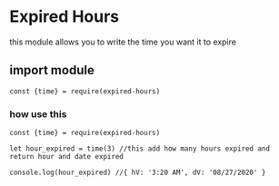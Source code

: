 # Expired Hours

this module allows you to write the time you want it to expire

## import module

```const {time} = require(expired-hours)```

### how use this

```
const {time} = require(expired-hours)

let hour_expired = time(3) //this add how many hours expired and return hour and date expired

console.log(hour_expired) //{ hV: '3:20 AM', dV: '08/27/2020' }

```
